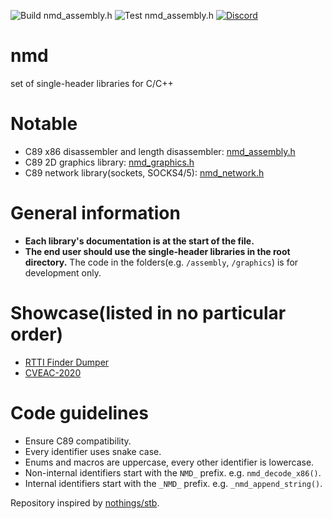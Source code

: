 ![Build nmd_assembly.h](https://github.com/Nomade040/nmd/workflows/Build%20nmd_assembly.h/badge.svg) ![Test nmd_assembly.h](https://github.com/Nomade040/nmd/workflows/Test%20nmd_assembly.h/badge.svg) [![Discord](https://img.shields.io/badge/chat-on%20Discord-green.svg)](https://discord.gg/VF4rVxA)

# nmd
set of single-header libraries for C/C++

# Notable
- C89 x86 disassembler and length disassembler: [nmd_assembly.h](nmd_assembly.h)
- C89 2D graphics library: [nmd_graphics.h](nmd_graphics.h)
- C89 network library(sockets, SOCKS4/5): [nmd_network.h](nmd_network.h)

# General information
 - **Each library's documentation is at the start of the file.**
 - **The end user should use the single-header libraries in the root directory.** The code in the folders(e.g. `/assembly`, `/graphics`) is for development only.

# Showcase(listed in no particular order)
 - [RTTI Finder Dumper](https://github.com/theluc4s/RTTI-Finder-Dumper)
 - [CVEAC-2020](https://github.com/thesecretclub/CVEAC-2020)

# Code guidelines
 - Ensure C89 compatibility.
 - Every identifier uses snake case.
 - Enums and macros are uppercase, every other identifier is lowercase.
 - Non-internal identifiers start with the `NMD_` prefix. e.g. `nmd_decode_x86()`.
 - Internal identifiers start with the `_NMD_` prefix. e.g. `_nmd_append_string()`.

Repository inspired by [nothings/stb](https://github.com/nothings/stb).
